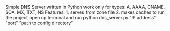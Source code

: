 Simple DNS Server written in Python work only for types: A, AAAA, CNAME, SOA, MX, TXT, NS
    Features: 
        1. serves from zone file
        2. makes caches
to run the project open up terminal and run
    python dns_server.py "IP address" "port" "path to config directory"